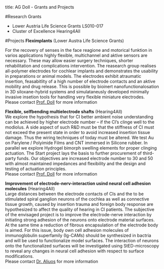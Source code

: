 title: AG Doll - Grants and Projects

#Research Grants

* Lower Austria Life Science Grants  LS010-017
* Cluster of Excellence Hearing4All 


#Projects
**Fleximplants** (Lower Austra Life Science Grants)  

For the recovery of senses in the face reagione and motorical funktion in varios applications highly flexible, multichannel and aktive sensors are necessary. These may allow easier surgery techniques, shorter rehabilitation and complications intervention. The reasearch group realises all-polymer electrodes for cochlear implants and demonstrates the usability in preparations or animal models. The electrodes exhibit atraumatic insertion, feasabitlity of a high number of electrode contacts and an aktive mobility and drug release. This is possible by bioinert nanofunctionalosation in 3D siloxane-hybrid systems and simulataneusly developed minimally invasive insetion tools for handling very flexible miniature electrodes.   
Please contact [Prof. Doll](/staff/) for more information

**Flexible, selfbending multielectrode shafts** (Hearing4All)  
We explore the hypothesis that for CI better ambient noise understanding can be achieved by higher electrode number – if the CI’s clinge well to the modiolus. A side aspect of such R&D must be that the stiffness of CI must not exceed the present state in order to avoid increased insertion tissue damage. Thus the wiring techniques of today must be altered. We test Au on Parylene / Polyimide Films and CNT immersed in Silicone rubber. In parallel we explore Hydrogel bimorph swelling elements for proper clinging actuation. The Start project lays the basis to further procurement of third-party funds. Our objectives are increased electrode number to 30 and 50 with almost maintained impedances and flexibility and the design and testing of actuation principles.   
Please contact [Prof. Doll](/staff/) for more information

**Improvement of electrode-nerv-interaction usind neural cell adhesion molecules** (Hearing4All)  
Large distances between the electrode contacts of CIs and the to be stimulated spiral ganglion neurons of the cochlea as well as connective tissue growth, caused by insertion trauma and foreign body response are hypothesized to affect the quality of hearing in CI patients. The subjective of the envisaged project is to improve the electrode-nerve interaction by initiating strong adhesion of the neurons onto electrode material surfaces. At the same time a reduction of fibrous encapsulation of the electrode body is aimed. For this issue, body own cell adhesion molecules of immunoglobulin superfamily (Ig-CAMs) should be synthesized in bactria and will be used to functionalize model surfaces. The interaction of neurons onto the functionalized surfaces will be investigated using StED-microscopy to reveal any changes in neural cell adhesion with respect to surface modifications.     
Please contact [Dr. Aliuos](/staff/) for more information



